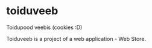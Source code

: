 # toiduveeb
Toidupood veebis (cookies :D)

Toiduveeb is a project of a web application - Web Store.
